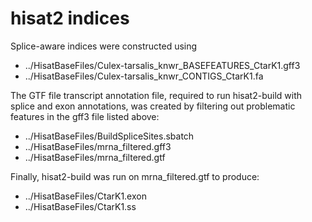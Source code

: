 # hisat2 indices

Splice-aware indices were constructed using 

* ../HisatBaseFiles/Culex-tarsalis\_knwr\_BASEFEATURES\_CtarK1.gff3
* ../HisatBaseFiles/Culex-tarsalis\_knwr\_CONTIGS\_CtarK1.fa

The GTF file transcript annotation file, required to run hisat2-build with splice and exon 
annotations, was created by filtering out problematic features in the gff3 file listed above:

* ../HisatBaseFiles/BuildSpliceSites.sbatch
* ../HisatBaseFiles/mrna\_filtered.gff3
* ../HisatBaseFiles/mrna\_filtered.gtf

Finally, hisat2-build was run on mrna\_filtered.gtf to produce:

* ../HisatBaseFiles/CtarK1.exon
* ../HisatBaseFiles/CtarK1.ss
